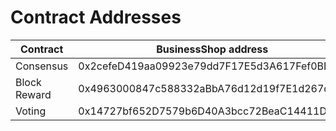 # Contract Addresses

| Contract     | BusinessShop address                        | BusinessShop Testnet address               |
| ------------ | ------------------------------------------- | ------------------------------------------ |
| Consensus    | 0x2cefeD419aa09923e79dd7F17E5d3A617Fef0BBc  | 0xAfd7Fddc80AF2369Fc6cd484f543Bf67A3A8C64B |
| Block Reward | 0x4963000847c588332aBbA76d12d19f7E1d267d35  | 0xfF4aeFD69E39E90E60A213da40edc560c2F71088 |
| Voting       | 0x14727bf652D7579b6D40A3bcc72BeaC14411D112  | 0x5c68c3603331345Eb514BF1CD4f5DE98157eB732 |
